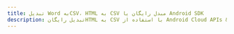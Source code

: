 ---title: تبدیل Word بهCSV، HTML به CSV مبدل رایگان یا Android SDKdescription: تبدیل رایگانHTML به CSV با استفاده از Android Cloud APIs & SDK. همچنین اسناد Microsoft Word و OpenOffice را در Cloud ایجاد، ویرایش و رندر کنید.---